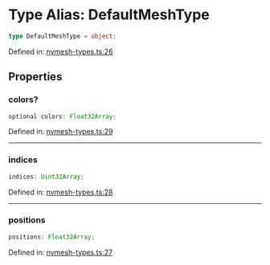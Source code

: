 # Type Alias: DefaultMeshType

```ts
type DefaultMeshType = object;
```

Defined in: [nvmesh-types.ts:26](https://github.com/thewtex/niivue/blob/main/packages/niivue/src/nvmesh-types.ts#L26)

## Properties

### colors?

```ts
optional colors: Float32Array;
```

Defined in: [nvmesh-types.ts:29](https://github.com/thewtex/niivue/blob/main/packages/niivue/src/nvmesh-types.ts#L29)

---

### indices

```ts
indices: Uint32Array;
```

Defined in: [nvmesh-types.ts:28](https://github.com/thewtex/niivue/blob/main/packages/niivue/src/nvmesh-types.ts#L28)

---

### positions

```ts
positions: Float32Array;
```

Defined in: [nvmesh-types.ts:27](https://github.com/thewtex/niivue/blob/main/packages/niivue/src/nvmesh-types.ts#L27)
